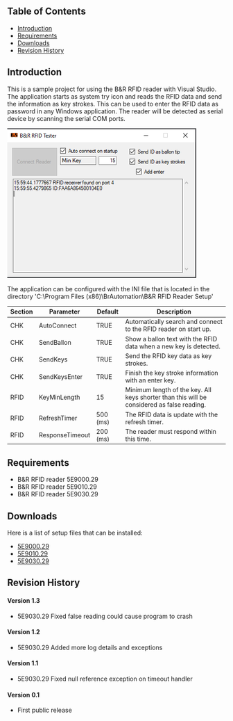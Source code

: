 ## Table of Contents
* [Introduction](#Introduction)
* [Requirements](#Requirements)
* [Downloads](#Downloads)
* [Revision History](#Revision-History)

<a name="Introduction"></a>
## Introduction
This is a sample project for using the B&R RFID reader with Visual Studio. The application starts as system try icon and reads the RFID data and send the information as key strokes. This can be used to enter the RFID data as password in any Windows application. The reader will be detected as serial device by scanning the serial COM ports.

![](/screenshot_1.png)

The application can be configured with the INI file that is located in the directory 'C:\Program Files (x86)\BrAutomation\B&R RFID Reader Setup'

| Section | Parameter | Default | Description |
|---|---|---|---|
| CHK | AutoConnect  | TRUE | Automatically search and connect to the RFID reader on start up.  |
| CHK | SendBallon  | TRUE | Show a ballon text with the RFID data when a new key is detected.  |
| CHK | SendKeys  | TRUE | Send the RFID key data as key strokes.  |
| CHK | SendKeysEnter  | TRUE | Finish the key stroke information with an enter key. |
| RFID | KeyMinLength  | 15 | Minimum length of the key. All keys shorter than this will be considered as false reading. |
| RFID | RefreshTimer  | 500 (ms) | The RFID data is update with the refresh timer. |
| RFID | ResponseTimeout  | 200 (ms) | The reader must respond within this time. |

<a name="Requirements"></a>
## Requirements
* B&R RFID reader 5E9000.29
* B&R RFID reader 5E9010.29
* B&R RFID reader 5E9030.29

<a name="Downloads"></a>
## Downloads
Here is a list of setup files that can be installed:
* [5E9000.29](https://github.com/br-automation-com/RFID-DotNET/releases/download/V0.1/RFID_Setup_5E9000.msi) 
* [5E9010.29](https://github.com/br-automation-com/RFID-DotNET/releases/download/V0.1/RFID_Setup_5E9010.msi) 
* [5E9030.29](https://github.com/br-automation-com/RFID-DotNET/releases/download/V1.2/RFID_Setup_5E9030.msi) 

<a name="Revision-History"></a>
## Revision History

#### Version 1.3
- 5E9030.29 Fixed false reading could cause program to crash

#### Version 1.2
- 5E9030.29 Added more log details and exceptions

#### Version 1.1
- 5E9030.29 Fixed null reference exception on timeout handler


#### Version 0.1
- First public release

